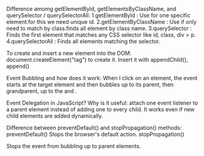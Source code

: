 Difference amomg getElementById, getElementsByClassName, and querySelector / querySelectorAll:
 1.getElementById : Use for one specific element.for this we need unique id.
 2.getElementByClassName : Use if only need to match by class.finds all element by class name.
 3.querySelector : Finds the first element that matches any CSS selector like id, class, div > p.
 4.querySelectorAll : Finds all elements matching the selector.


To create and insert a new element into the DOM:
 document.createElement("tag") to create it.
 Insert it with appendChild(), append()


 Event Bubbling and how does it work:
 When I click on an element, the event starts at the target element and then bubbles up to its parent, then grandparent, up to the <body> and <html>.


 Event Delegation in JavaScript? Why is it useful:
 attach one event listener to a parent element instead of adding one to every child.
 It works even if new child elements are added dynamically.


 Difference between preventDefault() and stopPropagation() methods:
 preventDefault()
Stops the browser's default action.
stopPropagation()

Stops the event from bubbling up to parent elements.